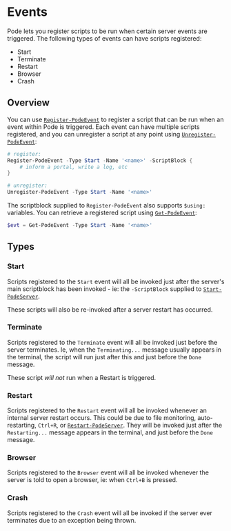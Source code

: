 # Events

Pode lets you register scripts to be run when certain server events are triggered. The following types of events can have scripts registered:

* Start
* Terminate
* Restart
* Browser
* Crash

## Overview

You can use [`Register-PodeEvent`](../../Functions/Events/Register-PodeEvent) to register a script that can be run when an event within Pode is triggered. Each event can have multiple scripts registered, and you can unregister a script at any point using [`Unregister-PodeEvent`](../../Functions/Events/Unregister-PodeEvent):

```powershell
# register:
Register-PodeEvent -Type Start -Name '<name>' -ScriptBlock {
    # inform a portal, write a log, etc
}

# unregister:
Unregister-PodeEvent -Type Start -Name '<name>'
```

The scriptblock supplied to `Register-PodeEvent` also supports `$using:` variables. You can retrieve a registered script using [`Get-PodeEvent`](../../Functions/Events/Get-PodeEvent):

```powershell
$evt = Get-PodeEvent -Type Start -Name '<name>'
```

## Types

### Start

Scripts registered to the `Start` event will all be invoked just after the server's main scriptblock has been invoked - ie: the `-ScriptBlock` supplied to [`Start-PodeServer`](../../Functions/Core/Start-PodeServer).

These scripts will also be re-invoked after a server restart has occurred.

### Terminate

Scripts registered to the `Terminate` event will all be invoked just before the server terminates. Ie, when the `Terminating...` message usually appears in the terminal, the script will run just after this and just before the `Done` message.

These script *will not* run when a Restart is triggered.

### Restart

Scripts registered to the `Restart` event will all be invoked whenever an internal server restart occurs. This could be due to file monitoring, auto-restarting, `Ctrl+R`, or [`Restart-PodeServer`](../../Functions/Core/Restart-PodeServer). They will be invoked just after the `Restarting...` message appears in the terminal, and just before the `Done` message.

### Browser

Scripts registered to the `Browser` event will all be invoked whenever the server is told to open a browser, ie: when `Ctrl+B` is pressed.

### Crash

Scripts registered to the `Crash` event will all be invoked if the server ever terminates due to an exception being thrown.
